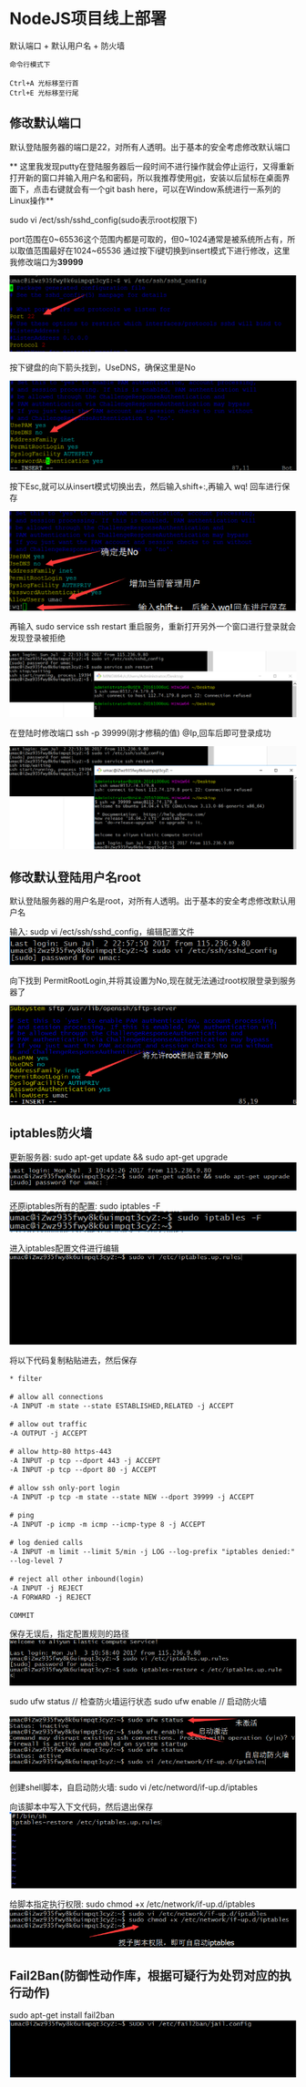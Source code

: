 # NodeJS项目线上部署

默认端口 + 默认用户名 + 防火墙

```
命令行模式下

Ctrl+A 光标移至行首
Ctrl+E 光标移至行尾

```

## 修改默认端口

默认登陆服务器的端口是22，对所有人透明。出于基本的安全考虑修改默认端口

**
这里我发现putty在登陆服务器后一段时间不进行操作就会停止运行，又得重新打开新的窗口并输入用户名和密码，所以我推荐使用[git](https://git-scm.com/)，安装以后鼠标在桌面界面下，点击右键就会有一个git bash here，可以在Window系统进行一系列的Linux操作**

sudo vi /ect/ssh/sshd_config(sudo表示root权限下)

port范围在0~65536这个范围内都是可取的，但0~1024通常是被系统所占有，所以取值范围最好在1024~65536
通过按下i键切换到insert模式下进行修改，这里我修改端口为**39999**

![](/aliyunnodejs/imgs/服务器安全等级1.png)

按下键盘的向下箭头找到，UseDNS，确保这里是No

![](/aliyunnodejs/imgs/服务器安全等级2.png)

按下Esc,就可以从insert模式切换出去，然后输入shift+:,再输入 wq! 回车进行保存

![](/aliyunnodejs/imgs/服务器安全等级3.png)

再输入 sudo service ssh restart 重启服务，重新打开另外一个窗口进行登录就会发现登录被拒绝

![](/aliyunnodejs/imgs/服务器安全等级4.png)

在登陆时修改端口 ssh -p 39999(刚才修稿的值) <username>@Ip,回车后即可登录成功

![](/aliyunnodejs/imgs/服务器安全等级5.png)

 
## 修改默认登陆用户名root

默认登陆服务器的用户名是root，对所有人透明。出于基本的安全考虑修改默认用户名

输入: sudp vi /ect/ssh/sshd_config，编辑配置文件
![](/aliyunnodejs/imgs/服务器安全等级6.jpg)

向下找到 PermitRootLogin,并将其设置为No,现在就无法通过root权限登录到服务器了

![](/aliyunnodejs/imgs/服务器安全等级7.jpg)

## iptables防火墙

更新服务器: sudo apt-get update && sudo apt-get upgrade
![](/aliyunnodejs/imgs/服务器安全等级8.jpg)

还原iptables所有的配置: sudo iptables -F
![](/aliyunnodejs/imgs/服务器安全等级9.jpg)

进入iptables配置文件进行编辑
![](/aliyunnodejs/imgs/服务器安全等级10.jpg)

将以下代码复制粘贴进去，然后保存
```
* filter

# allow all connections
-A INPUT -m state --state ESTABLISHED,RELATED -j ACCEPT

# allow out traffic
-A OUTPUT -j ACCEPT

# allow http-80 https-443
-A INPUT -p tcp --dport 443 -j ACCEPT 
-A INPUT -p tcp --dport 80 -j ACCEPT   

# allow ssh only-port login
-A INPUT -p tcp -m state --state NEW --dport 39999 -j ACCEPT

# ping
-A INPUT -p icmp -m icmp --icmp-type 8 -j ACCEPT 

# log denied calls
-A INPUT -m limit --limit 5/min -j LOG --log-prefix "iptables denied:" --log-level 7

# reject all other inbound(login)
-A INPUT -j REJECT
-A FORWARD -j REJECT

COMMIT

```

保存无误后，指定配置规则的路径
![](/aliyunnodejs/imgs/服务器安全等级11.jpg)

sudo ufw status // 检查防火墙运行状态
sudo ufw enable // 启动防火墙

![](/aliyunnodejs/imgs/服务器安全等级13.jpg)

创建shell脚本，自启动防火墙:
sudo vi /etc/netword/if-up.d/iptables

向该脚本中写入下文代码，然后退出保存
![](/aliyunnodejs/imgs/服务器安全等级14.jpg)

给脚本指定执行权限:
sudo chmod +x /etc/network/if-up.d/iptables
![](/aliyunnodejs/imgs/服务器安全等级15.jpg)


## Fail2Ban(防御性动作库，根据可疑行为处罚对应的执行动作)
sudo apt-get install fail2ban
![](/aliyunnodejs/imgs/服务器安全等级16.jpg)





